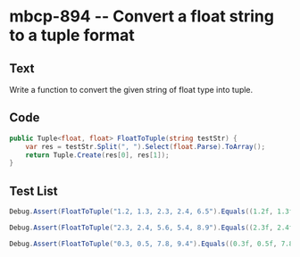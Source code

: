 # mbcp-894 -- Convert a float string to a tuple format

## Text

Write a function to convert the given string of float type into tuple.

## Code

```csharp
public Tuple<float, float> FloatToTuple(string testStr) {
    var res = testStr.Split(", ").Select(float.Parse).ToArray();
    return Tuple.Create(res[0], res[1]);
}
```

## Test List

```csharp
Debug.Assert(FloatToTuple("1.2, 1.3, 2.3, 2.4, 6.5").Equals((1.2f, 1.3f, 2.3f, 2.4f, 6.5f)));
```

```csharp
Debug.Assert(FloatToTuple("2.3, 2.4, 5.6, 5.4, 8.9").Equals((2.3f, 2.4f, 5.6f, 5.4f, 8.9f)));
```

```csharp
Debug.Assert(FloatToTuple("0.3, 0.5, 7.8, 9.4").Equals((0.3f, 0.5f, 7.8f, 9.4f)));
```
